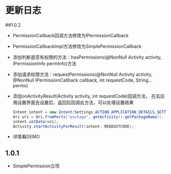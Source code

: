 # 更新日志

##1.0.2

+ PermissionCallback回调方法修改为IPermissionCallback

+ PermissionCallbackImpl方法修改为SimplePermissionCallback

+ 添加判断是否有权限的方法：hasPermissions(@NonNull Activity activity, IPermissionInfo permInfo)方法

+ 添加请求权限方法：requestPermissions(@NonNull Activity activity, @NonNull IPermissionCallback callback, int requestCode, String... perms)

+ 添加onActivityResult(Activity activity, int requestCode)回调方法，
  在去应用设置界面去设置后，返回后回调此方法，可以处理设置结果

  ```java
  Intent intent = new Intent(Settings.ACTION_APPLICATION_DETAILS_SETTINGS);
  Uri uri = Uri.fromParts("package", getActivity().getPackageName(), null);
  intent.setData(uri);
  Activity.startActivityForResult(intent, REQEUSTCODE);
  ```

+ 详情看DEMO



## 1.0.1

+ SimplePermission立项